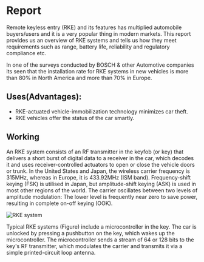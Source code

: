 # Report
Remote keyless entry (RKE) and its features has multiplied automobile buyers/users and it is a very popular thing in modern markets. This report provides us an overview of RKE systems and tells us how they meet requirements such as range, battery life, reliability and regulatory compliance etc.

In one of the surveys conducted by BOSCH & other Automotive companies its seen that the installation rate for RKE systems in new vehicles is more than 80% in North America and more than 70% in Europe.
## Uses(Advantages):
* RKE-actuated vehicle-immobilization technology minimizes car theft.
* RKE vehicles offer the status of the car smartly.

## Working

An RKE system consists of an RF transmitter in the keyfob (or key) that delivers a short burst of digital data to a receiver in the car, which decodes it and uses receiver-controlled actuators to open or close the vehicle doors or trunk. In the United States and Japan, the wireless carrier frequency is 315MHz, whereas in Europe, it is 433.92MHz (ISM band). Frequency-shift keying (FSK) is utilised in Japan, but amplitude-shift keying (ASK) is used in most other regions of the world. The carrier oscillates between two levels of amplitude modulation: The lower level is frequently near zero to save power, resulting in complete on-off keying (OOK).

![RKE system](https://user-images.githubusercontent.com/98825618/157849781-860c5d07-be60-4f95-944d-e1554b3f77fe.PNG)

Typical RKE systems (Figure) include a microcontroller in the key. The car is unlocked by pressing a pushbutton on the key, which wakes up the microcontroller. The microcontroller sends a stream of 64 or 128 bits to the key's RF transmitter, which modulates the carrier and transmits it via a simple printed-circuit loop antenna.

